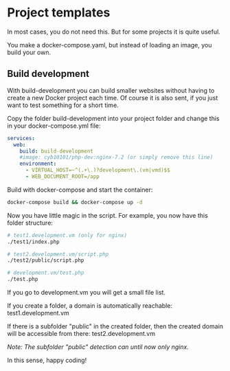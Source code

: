# Project templates

In most cases, you do not need this. But for some projects it is quite useful.

You make a docker-compose.yaml, but instead of loading an image, you build your own.

## Build development

With build-development you can build smaller websites without having to create a new Docker project each time.
Of course it is also sent, if you just want to test something for a short time.

Copy the folder build-development into your project folder and change this in your docker-compose.yml file:

```yaml
services:
  web:
    build: build-development
    #image: cyb10101/php-dev:nginx-7.2 (or simply remove this line)
    environment:
      - VIRTUAL_HOST=~^(.+\.)?development\.(vm|vmd)$$
      - WEB_DOCUMENT_ROOT=/app
```

Build with docker-compose and start the container:

```bash
docker-compose build && docker-compose up -d
```

Now you have little magic in the script.
For example, you now have this folder structure:

```bash
# test1.development.vm (only for nginx)
./test1/index.php

# test2.development.vm/script.php
./test2/public/script.php

# development.vm/test.php
./test.php
```

If you go to development.vm you will get a small file list.

If you create a folder, a domain is automatically reachable: test1.development.vm

If there is a subfolder "public" in the created folder, then the created domain will be accessible from there: test2.development.vm

*Note: The subfolder "public" detection can until now only nginx.*

In this sense, happy coding!
